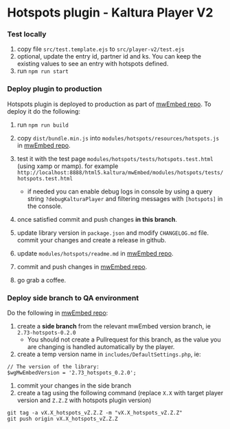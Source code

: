 # Hotspots plugin - Kaltura Player V2

### Test locally
1. copy file `src/test.template.ejs` to `src/player-v2/test.ejs`
2. optional, update the entry id, partner id and ks. You can keep the existing values to see an entry with hotspots defined.
3. run `npm run start`

### Deploy plugin to production
Hotspots plugin is deployed to production as part of [mwEmbed repo](https://github.com/kaltura/mwEmbed). To deploy it do the following:
1. run `npm run build`
2. copy `dist/bundle.min.js` into `modules/hotspots/resources/hotspots.js` in [mwEmbed repo](https://github.com/kaltura/mwEmbed).
3. test it with the test page `modules/hotspots/tests/hotspots.test.html` (using xamp or mamp). for example `http://localhost:8888/html5.kaltura/mwEmbed/modules/hotspots/tests/hotspots.test.html` 

	* if needed you can enable debug logs in console by using a query string `?debugKalturaPlayer` and filtering messages with `[hotspots]` in the console.
4. once satisfied commit and push changes **in this branch**.
5. update library version in `package.json` and modify `CHANGELOG.md` file. commit your changes and create a release in github.
6. update `modules/hotspots/readme.md` in [mwEmbed repo](https://github.com/kaltura/mwEmbed).
7. commit and push changes in [mwEmbed repo](https://github.com/kaltura/mwEmbed).
8. go grab a coffee.

### Deploy side branch to QA environment

Do the following in [mwEmbed repo](https://github.com/kaltura/mwEmbed):
1. create a **side branch** from the relevant mwEmbed version branch, ie `2.73-hotspots-0.2.0`
	* You should not create a Pullrequest for this branch, as the value you are changing is handled automatically by the player. 
1. create a temp version name in `includes/DefaultSettings.php`, ie:
```
// The version of the library:
$wgMwEmbedVersion = '2.73_hotspots_0.2.0';
```
1. commit your changes in the side branch
2. create a tag using the following command (replace `X.X` with target player version and `Z.Z.Z` with hotspots plugin version)
```
git tag -a vX.X_hotspots_vZ.Z.Z -m "vX.X_hotspots_vZ.Z.Z"
git push origin vX.X_hotspots_vZ.Z.Z
```

